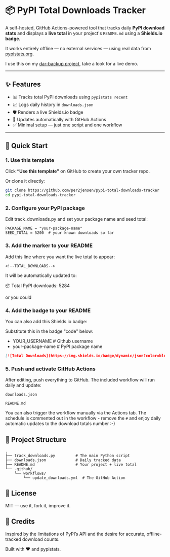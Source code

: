 # 📦 PyPI Total Downloads Tracker

A self-hosted, GitHub Actions-powered tool that tracks daily **PyPI download stats** and displays a **live total** in your project's `README.md` using a **Shields.io badge**.

It works entirely offline — no external services — using real data from [pypistats.org](https://pypistats.org/).

I use this on my [dar-backup project](https://github.com/per2jensen/dar-backup), take a look for a live demo.

---

## ✨ Features

- 📊 Tracks total PyPI downloads using `pypistats recent`
- 📈 Logs daily history in `downloads.json`
- 🛡️ Renders a live Shields.io badge
- 🔁 Updates automatically with GitHub Actions
- ✅ Minimal setup — just one script and one workflow

---

## 🚀 Quick Start

### 1. Use this template

Click **“Use this template”** on GitHub to create your own tracker repo.

Or clone it directly:
```bash
git clone https://github.com/per2jensen/pypi-total-downloads-tracker
cd pypi-total-downloads-tracker
```

### 2. Configure your PyPI package

Edit track_downloads.py and set your package name and seed total:
```
PACKAGE_NAME = "your-package-name"
SEED_TOTAL = 5200  # your known downloads so far
```

### 3. Add the marker to your README

Add this line where you want the live total to appear:

```
<!--TOTAL_DOWNLOADS-->
```

It will be automatically updated to:

<!--TOTAL_DOWNLOADS--> 📦 Total PyPI downloads: 5284


or you could

### 4. Add the badge to your README

You can also add this Shields.io badge:

Substitute this in the badge "code" below:

-  YOUR_USERNAME       # Github username
-  your-package-name   # PyPI package name

```markdown
[![Total Downloads](https://img.shields.io/badge/dynamic/json?color=blue&label=Total%20Downloads&query=total&url=https%3A%2F%2Fraw.githubusercontent.com%2FYOUR_USERNAME%2Fpypi-total-downloads-tracker%2Fmain%2Fdownloads.json)](https://pypi.org/project/your-package-name/)
```

### 5. Push and activate GitHub Actions

After editing, push everything to GitHub. The included workflow will run daily and update:

    downloads.json

    README.md

You can also trigger the workflow manually via the Actions tab.
The schedule is commented out in the workflow - remove the `#` and enjoy daily automatic updates to the download totals number :-)

## 📁 Project Structure
```text
.
├── track_downloads.py         # The main Python script
├── downloads.json             # Daily tracked data
├── README.md                  # Your project + live total
└── .github/
    └── workflows/
        └── update_downloads.yml  # The GitHub Action
```



## 📖 License

MIT — use it, fork it, improve it.



## 🙌 Credits

Inspired by the limitations of PyPI’s API and the desire for accurate, offline-tracked download counts.

Built with ❤️ and pypistats.








